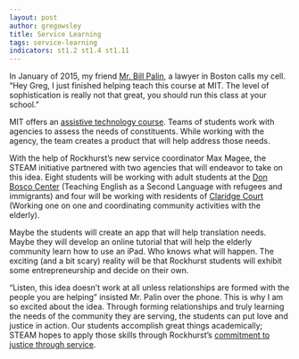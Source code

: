 ```yaml
---
layout: post
author: gregowsley
title: Service Learning
tags: service-learning
indicators: st1.2 st1.4 st1.11
---
```

In January of 2015, my friend [Mr. Bill Palin](http://www.abajournal.com/news/article/lawyers_and_developers_take_part_in_inaugural_hackcess_to_justice_legal_hac), a lawyer in Boston calls my cell. “Hey Greg, I just finished helping teach this course at MIT. The level of sophistication is really not that great, you should run this class at your school.” 

MIT offers an [assistive technology course](https://www.bostonglobe.com/metro/2015/08/08/mit-students-patient-collaborate-app/bW0DDqu7fGz55fmuz27ZKO/story.html). Teams of students work with agencies to assess the needs of constituents. While working with the agency, the team creates a product that will help address those needs.

With the help of Rockhurst’s new service coordinator Max Magee, the STEAM initiative partnered with two agencies that will endeavor to take on this idea. Eight students will be working with adult students at the [Don Bosco Center](http://donbosco.org/the-don-bosco-english-as-a-second-language-school/) (Teaching English as a Second Language with refugees and immigrants) and four will be working with residents of [Claridge Court](http://www.lifespacecommunities.com/senior-living-kansas-city/) (Working one on one and coordinating community activities with the elderly). 

Maybe the students will create an app that will help translation needs. Maybe they will develop an online tutorial that will help the elderly community learn how to use an iPad.  Who knows what will happen.  The exciting (and a bit scary) reality will be that Rockhurst students will exhibit some entrepreneurship and decide on their own.

“Listen, this idea doesn’t work at all unless relationships are formed with the people you are helping” insisted Mr. Palin over the phone. This is why I am so excited about the idea. Through forming relationships and truly learning the needs of the community they are serving, the students can put love and justice in action.  Our students accomplish great things academically; STEAM hopes to apply those skills through Rockhurst’s [commitment to justice through service](https://www.rockhursths.edu/pages/about-us/school-information/about-us---school-information---mission-and-vision).
